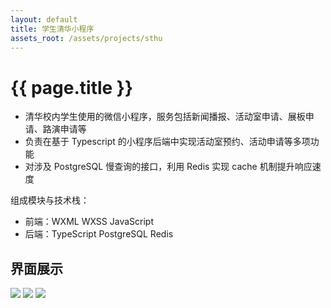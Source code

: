 ```yaml
---
layout: default
title: 学生清华小程序
assets_root: /assets/projects/sthu
---
```

# {{ page.title }}

* 清华校内学生使用的微信小程序，服务包括新闻播报、活动室申请、展板申请、路演申请等
* 负责在基于 Typescript 的小程序后端中实现活动室预约、活动申请等多项功能
* 对涉及 PostgreSQL 慢查询的接口，利用 Redis 实现 cache 机制提升响应速度

组成模块与技术栈：
*	前端：WXML WXSS JavaScript 
*	后端：TypeScript PostgreSQL Redis

## 界面展示

<div>
  <img src="{{ page.assets_root }}/首页.jpeg" class="mobile-ui" />
  <img src="{{ page.assets_root }}/活动室预约.jpeg" class="mobile-ui" />
  <img src="{{ page.assets_root }}/新闻.jpeg" class="mobile-ui" />
</div>